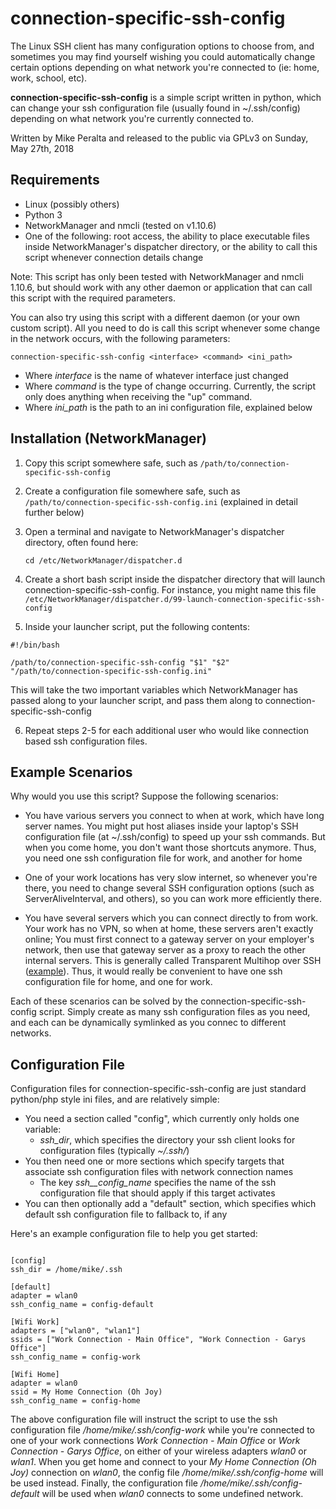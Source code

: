 # connection-specific-ssh-config

The Linux SSH client has many configuration options to choose from, and sometimes you may find yourself wishing you could automatically change certain options depending on what network you're connected to (ie: home, work, school, etc).

**connection-specific-ssh-config** is a simple script written in python, which can change your ssh configuration file (usually found in ~/.ssh/config) depending on what network you're currently connected to.

Written by Mike Peralta and released to the public via GPLv3 on Sunday, May 27th, 2018

## Requirements
* Linux (possibly others)
* Python 3
* NetworkManager and nmcli (tested on v1.10.6)
* One of the following: root access, the ability to place executable files inside NetworkManager's dispatcher directory, or the ability to call this script whenever connection details change

Note: This script has only been tested with NetworkManager and nmcli 1.10.6, but should work with any other daemon or application that can call this script with the required parameters.

You can also try using this script with a different daemon (or your own custom script). All you need to do is call this script whenever some change in the network occurs, with the following parameters:

```connection-specific-ssh-config <interface> <command> <ini_path>```

* Where *interface* is the name of whatever interface just changed
* Where *command* is the type of change occurring. Currently, the script only does anything when receiving the "up" command.
* Where *ini_path* is the path to an ini configuration file, explained below

## Installation (NetworkManager)
1. Copy this script somewhere safe, such as ```/path/to/connection-specific-ssh-config```
2. Create a configuration file somewhere safe, such as ```/path/to/connection-specific-ssh-config.ini``` (explained in detail further below)
3. Open a terminal and navigate to NetworkManager's dispatcher directory, often found here:

   ```cd /etc/NetworkManager/dispatcher.d```
4. Create a short bash script inside the dispatcher directory that will launch connection-specific-ssh-config. For instance, you might name this file ```/etc/NetworkManager/dispatcher.d/99-launch-connection-specific-ssh-config```
5. Inside your launcher script, put the following contents:
  ```
  #!/bin/bash
  
  /path/to/connection-specific-ssh-config "$1" "$2" "/path/to/connection-specific-ssh-config.ini"
  ```
  This will take the two important variables which NetworkManager has passed along to your launcher script, and pass them along to connection-specific-ssh-config

6. Repeat steps  2-5 for each additional user who would like connection based ssh configuration files.

## Example Scenarios

Why would you use this script? Suppose the following scenarios:

* You have various servers you connect to when at work, which have long server names. You might put host aliases inside your laptop's SSH configuration file (at ~/.ssh/config) to speed up your ssh commands. But when you come home, you don't want those shortcuts anymore. Thus, you need one ssh configuration file for work, and another for home

* One of your work locations has very slow internet, so whenever you're there, you need to change several SSH configuration options (such as ServerAliveInterval, and others), so you can work more efficiently there.

* You have several servers which you can connect directly to from work. Your work has no VPN, so when at home, these servers aren't exactly online; You must first connect to a gateway server on your employer's network, then use that gateway server as a proxy to reach the other internal servers. This is generally called Transparent Multihop over SSH ([example](http://sshmenu.sourceforge.net/articles/transparent-mulithop.html)). Thus, it would really be convenient to have one ssh configuration file for home, and one for work.

Each of these scenarios can be solved by the connection-specific-ssh-config script. Simply create as many ssh configuration files as you need, and each can be dynamically symlinked as you connec to different networks.

## Configuration File
Configuration files for connection-specific-ssh-config are just standard python/php style ini files, and are relatively simple:

* You need a section called "config", which currently only holds one variable:
   * *ssh_dir*, which specifies the directory your ssh client looks for configuration files (typically *~/.ssh/*)
* You then need one or more sections which specify targets that associate ssh configuration files with network connection names
   * The key *ssh__config_name* specifies the name of the ssh configuration file that should apply if this target activates
* You can then optionally add a "default" section, which specifies which default ssh configuration file to fallback to, if any

Here's an example configuration file to help you get started:

```

[config]
ssh_dir = /home/mike/.ssh

[default]
adapter = wlan0
ssh_config_name = config-default

[Wifi Work]
adapters = ["wlan0", "wlan1"]
ssids = ["Work Connection - Main Office", "Work Connection - Garys Office"]
ssh_config_name = config-work

[Wifi Home]
adapter = wlan0
ssid = My Home Connection (Oh Joy)
ssh_config_name = config-home

```

The above configuration file will instruct the script to use the ssh configuration file */home/mike/.ssh/config-work* while you're connected to one of your work connections *Work Connection - Main Office* or *Work Connection - Garys Office*, on either of your wireless adapters *wlan0* or *wlan1*. When you get home and connect to your *My Home Connection (Oh Joy)* connection on *wlan0*, the config file */home/mike/.ssh/config-home* will be used instead. Finally, the configuration file */home/mike/.ssh/config-default* will be used when *wlan0* connects to some undefined network.
